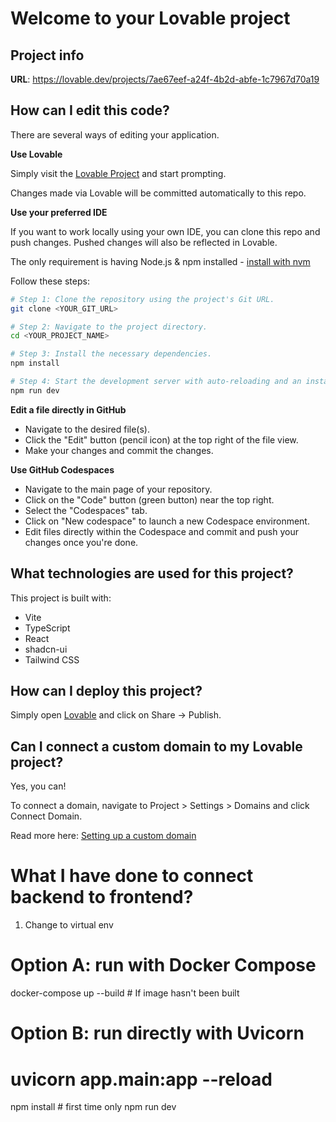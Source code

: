 # Welcome to your Lovable project

## Project info

**URL**: https://lovable.dev/projects/7ae67eef-a24f-4b2d-abfe-1c7967d70a19

## How can I edit this code?

There are several ways of editing your application.

**Use Lovable**

Simply visit the [Lovable Project](https://lovable.dev/projects/7ae67eef-a24f-4b2d-abfe-1c7967d70a19) and start prompting.

Changes made via Lovable will be committed automatically to this repo.

**Use your preferred IDE**

If you want to work locally using your own IDE, you can clone this repo and push changes. Pushed changes will also be reflected in Lovable.

The only requirement is having Node.js & npm installed - [install with nvm](https://github.com/nvm-sh/nvm#installing-and-updating)

Follow these steps:

```sh
# Step 1: Clone the repository using the project's Git URL.
git clone <YOUR_GIT_URL>

# Step 2: Navigate to the project directory.
cd <YOUR_PROJECT_NAME>

# Step 3: Install the necessary dependencies.
npm install

# Step 4: Start the development server with auto-reloading and an instant preview.
npm run dev
```

**Edit a file directly in GitHub**

- Navigate to the desired file(s).
- Click the "Edit" button (pencil icon) at the top right of the file view.
- Make your changes and commit the changes.

**Use GitHub Codespaces**

- Navigate to the main page of your repository.
- Click on the "Code" button (green button) near the top right.
- Select the "Codespaces" tab.
- Click on "New codespace" to launch a new Codespace environment.
- Edit files directly within the Codespace and commit and push your changes once you're done.

## What technologies are used for this project?

This project is built with:

- Vite
- TypeScript
- React
- shadcn-ui
- Tailwind CSS

## How can I deploy this project?

Simply open [Lovable](https://lovable.dev/projects/7ae67eef-a24f-4b2d-abfe-1c7967d70a19) and click on Share -> Publish.

## Can I connect a custom domain to my Lovable project?

Yes, you can!

To connect a domain, navigate to Project > Settings > Domains and click Connect Domain.

Read more here: [Setting up a custom domain](https://docs.lovable.dev/tips-tricks/custom-domain#step-by-step-guide)

# What I have done to connect backend to frontend?

1. Change to virtual env
# Option A: run with Docker Compose
docker-compose up --build # If image hasn't been built
# Option B: run directly with Uvicorn
# uvicorn app.main:app --reload
npm install         # first time only
npm run dev
